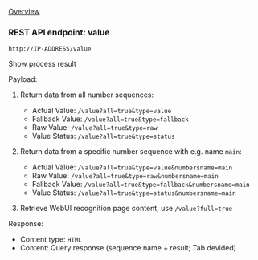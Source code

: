 [Overview](_OVERVIEW.md) 

### REST API endpoint: value

`http://IP-ADDRESS/value`


Show process result


Payload:
1. Return data from all number sequences:
    - Actual Value: `/value?all=true&type=value`
    - Fallback Value: `/value?all=true&type=fallback`
    - Raw Value: `/value?all=true&type=raw`
    - Value Status: `/value?all=true&type=status`

2. Return data from a specific number sequence with e.g. name `main`:
    - Actual Value: `/value?all=true&type=value&numbersname=main`
    - Raw Value: `/value?all=true&type=raw&numbersname=main`
    - Fallback Value: `/value?all=true&type=fallback&numbersname=main`
    - Value Status: `/value?all=true&type=status&numbersname=main`

3. Retrieve WebUI recognition page content, use `/value?full=true`


Response:
- Content type: `HTML`
- Content: Query response (sequence name + result; Tab devided)
